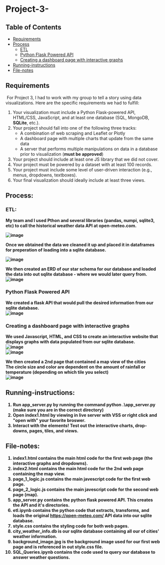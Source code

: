 # Project-3-
## Table of Contents
- [Requirements](#requirements)
- [Process](#process)
    - [ETL](#etl)
    - [Python Flask Powered API](#python-flask-powered-api)
    - [Creating a dashboard page with interactive graphs](#creating-a-dashboard-page-with-interactive-graphs)
- [Running-instructions](#running-instructions)
- [File-notes](#file-notes)
## Requirements
​
For Project 3, I had to work with my group to tell a story using data visualizations. Here are the specific requirements we had to fulfill:
​
1. Your visualization must include a Python Flask-powered API, HTML/CSS, JavaScript, and at least one database (SQL, MongoDB, **SQLite**, etc.).
​
2. Your project should fall into one of the following three tracks:
​
    * A combination of web scraping and Leaflet or Plotly
​
    * A dashboard page with multiple charts that update from the same data
​
    * A server that performs multiple manipulations on data in a database prior to visualization (**must be approved**)
​
3. Your project should include at least one JS library that we did not cover.
​
4. Your project must be powered by a dataset with at least 100 records.
​
5. Your project must include some level of user-driven interaction (e.g., menus, dropdowns, textboxes).
​
6. Your final visualization should ideally include at least three views.
​
## Process:
### ETL:
<strong> My team and I used Pthon and several libraries (pandas, numpi, sqlite3, etc) to call the historical weather data API at open-meteo.com. <strong /> <br />

![image](https://github.com/dclaxto1/Project-3-/assets/128431134/58e613a7-4683-4203-9a73-fab7ab70c327)

<strong> Once we obtained the data we cleaned it up and placed it in dataframes for preperation of loading into a sqlite database.<strong /><br />

![image](https://github.com/dclaxto1/Project-3-/assets/128431134/0c04d24f-2cd2-4e96-8f34-05a5c94213c8)

<strong> We then created an ERD of our star schema for our database and
loaded the data into out sqlite database - where we would later query from. <strong /><br />
![image](https://github.com/dclaxto1/Project-3-/assets/128431134/533933d9-3258-4e62-a229-3c63e9e3f262)

### Python Flask Powered API
<strong>We created a flask API that would pull the desired information from our sqlite database.<strong /><br />
![image](https://github.com/dclaxto1/Project-3-/assets/128431134/5b0f6ffe-5b13-496b-831a-fba4b93a55b7)

### Creating a dashboard page with interactive graphs
<strong>We used Javascript, HTML, and CSS to create an interactive website that displays graphs with data populated from our sqlite database.<strong /><br />
![image](https://github.com/dclaxto1/Project-3-/assets/128431134/855c0c5d-bfb6-4069-b6ad-115a1f958487)
<br />
![image](https://github.com/dclaxto1/Project-3-/assets/128431134/ed66bc7a-4383-49c2-882e-8318f7159d10)

<strong> We then created a 2nd page that contained a map view of the cities<strong /><br />
<strong> The circle size and color are dependent on the amount of rainfall or temperature (depending on which tile you select)<strong /><br />
![image](https://github.com/dclaxto1/Project-3-/assets/128431134/30251d3d-6db1-48fe-b1f0-d36ced5bde8c)

## Running-instructions:
1. Run app_server.py by running the command python .\app_server.py (make sure you are in the correct directory)
2. Open index1.html by viewing in live server with VSS or right click and "open with" your favorite broswer.
3. Interact with the elements! Test out the interactive charts, drop-downs, pages, tiles, and views.

## File-notes:
1. index1.html contains the main html code for the first web page (the interactive graphs and dropdowns).
2. index2.html contains the main html code for the 2nd web page containing the map view.
3. page_1_logic.js contains the main javescript code for the first web page.
4. page_2_logic.js contains the main javescript code for the second web page (map).
5. app_server.py contains the python flask powered API. This creates the API and it's directories.
6. etl.ipynb contains the python code that extracts, transforms, and loads the original https://open-meteo.com/ API data into our sqlite database.
7. style.css contains the styling code for both web pages.
8. city_weather_info.db is our sqlite database containing all our of cities' weather information.
9. background_image.jpg is the background image used for our first web page and is referenced in out style.css file.
10. SQL_Queries.ipynb contains the code used to query our database to answer weather questions.





